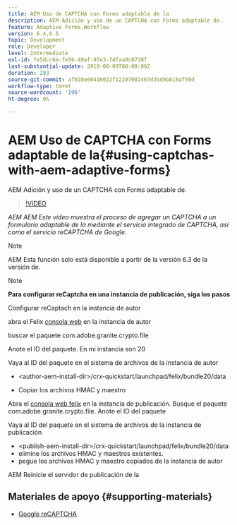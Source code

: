 ```yaml
---
title: AEM Uso de CAPTCHA con Forms adaptable de la
description: AEM Adición y uso de un CAPTCHA con Forms adaptable de.
feature: Adaptive Forms,Workflow
version: 6.4,6.5
topic: Development
role: Developer
level: Intermediate
exl-id: 7e5dcc6e-fe56-49af-97e3-7dfaa9c8738f
last-substantial-update: 2019-06-09T00:00:00Z
duration: 283
source-git-commit: af928e60410022f12207082467d3bd9b818af59d
workflow-type: tm+mt
source-wordcount: '196'
ht-degree: 0%

---
```


# AEM Uso de CAPTCHA con Forms adaptable de la{#using-captchas-with-aem-adaptive-forms}

AEM Adición y uso de un CAPTCHA con Forms adaptable de.

>[!VIDEO](https://video.tv.adobe.com/v/18336?quality=12&learn=on)

*AEM AEM Este vídeo muestra el proceso de agregar un CAPTCHA a un formulario adaptable de la mediante el servicio integrado de CAPTCHA, así como el servicio reCAPTCHA de Google.*

>[!NOTE]
>
>AEM Esta función solo está disponible a partir de la versión 6.3 de la versión de.

>[!NOTE]
>
>**Para configurar reCaptcha en una instancia de publicación, siga los pasos**
>
>Configurar reCaptach en la instancia de autor
>
>abra el Felix [consola web](http://localhost:4502/system/console/bundles) en la instancia de autor
>
>buscar el paquete com.adobe.granite.crypto.file
>
>Anote el ID del paquete. En mi instancia son 20
>
>Vaya al ID del paquete en el sistema de archivos de la instancia de autor
>
>* &lt;author-aem-install-dir>/crx-quickstart/launchpad/felix/bundle20/data
* Copiar los archivos HMAC y maestro
>
Abra el [consola web felix](http://localhost:4502/system/console/bundles) en la instancia de publicación. Busque el paquete com.adobe.granite.crypto.file. Anote el ID del paquete
>
Vaya al ID del paquete en el sistema de archivos de la instancia de publicación
>
* &lt;publish-aem-install-dir>/crx-quickstart/launchpad/felix/bundle20/data
* elimine los archivos HMAC y maestros existentes.
* pegue los archivos HMAC y maestro copiados de la instancia de autor
>
AEM Reinicie el servidor de publicación de la

## Materiales de apoyo {#supporting-materials}

* [Google reCAPTCHA](https://www.google.com/recaptcha)
